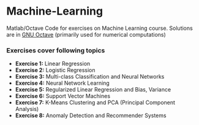 # Machine-Learning 
Matlab/Octave Code for exercises on Machine Learning course.
 Solutions are in [GNU Octave](https://www.gnu.org/software/octave/) (primarily used for numerical computations)

### Exercises cover following topics

- __Exercise 1:__ Linear Regression
- __Exercise 2:__ Logistic Regression
- __Exercise 3:__ Multi-class Classification and Neural Networks
- __Exercise 4:__ Neural Network Learning
- __Exercise 5:__ Regularized Linear Regression and Bias, Variance
- __Exercise 6:__ Support Vector Machines
- __Exercise 7:__ K-Means Clustering and PCA (Principal Component Analysis)
- __Exercise 8:__ Anomaly Detection and Recommender Systems
